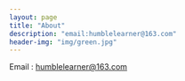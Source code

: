```yaml
---
layout: page
title: "About"
description: "email:humblelearner@163.com"
header-img: "img/green.jpg"
---
```


Email : humblelearner@163.com
